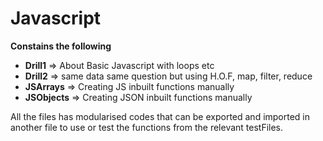 # Javascript

**Constains the following**
- **Drill1** => About Basic Javascript with loops etc
- **Drill2** => same data same question but using H.O.F, map, filter, reduce
- **JSArrays** => Creating JS inbuilt functions manually
- **JSObjects** => Creating JSON inbuilt functions manually

All the files has modularised codes that can be exported and imported in another file to use or test the functions from the relevant testFiles.